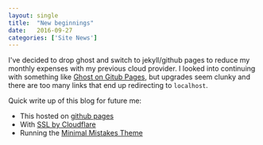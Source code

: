 ```yaml
---
layout: single
title:  "New beginnings"
date:   2016-09-27
categories: ['Site News']
---
```

I've decided to drop ghost and switch to jekyll/github pages to reduce my monthly expenses with my previous cloud provider. I looked into continuing with something like [Ghost on Gitub Pages](https://github.com/paladini/ghost-on-github-pages), but upgrades seem clunky and there are too many links that end up redirecting to `localhost`.

Quick write up of this blog for future me:

* This hosted on [github pages](https://pages.github.com/)
* With [SSL by Cloudflare](https://sheharyar.me/blog/free-ssl-for-github-pages-with-custom-domains/)
* Running the [Minimal Mistakes Theme](https://mademistakes.com/work/minimal-mistakes-jekyll-theme/)
